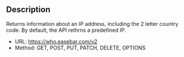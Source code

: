 ## Description
Returns information about an IP address, including the 2 letter country code. By default, the API rethrns a predefined IP. 

* URL: https://who.easebar.com/v2
* Method: GET, POST, PUT, PATCH, DELETE, OPTIONS


